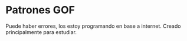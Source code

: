# Patrones GOF
 
Puede haber errores, los estoy programando en base a internet. Creado principalmente para estudiar.